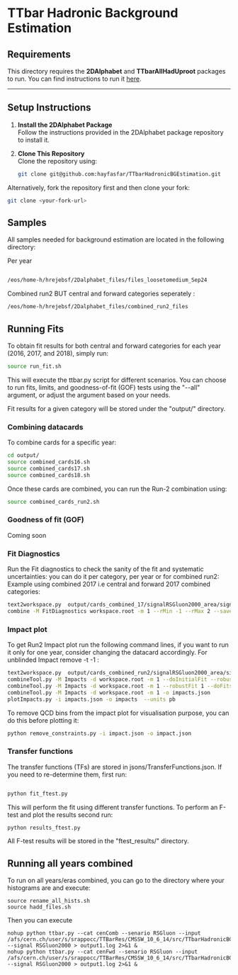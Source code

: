 # **TTbar Hadronic Background Estimation**

## **Requirements**
This directory requires the **2DAlphabet** and **TTbarAllHadUproot** packages to run. You can find instructions to run it [here](https://github.com/b2g-nano/TTbarAllHadUproot/tree/optimize). 

---

## **Setup Instructions**

1. **Install the 2DAlphabet Package**  
   Follow the instructions provided in the 2DAlphabet package repository to install it.

2. **Clone This Repository**  
   Clone the repository using:
   ```bash
   git clone git@github.com:hayfasfar/TTbarHadronicBGEstimation.git
   ``` 

Alternatively, fork the repository first and then clone your fork:
```bash
git clone <your-fork-url>
```

## **Samples**

All samples needed for background estimation are located in the following directory: 

Per year 
```bash

/eos/home-h/hrejebsf/2Dalphabet_files/files_loosetomedium_Sep24
```
Combined run2 BUT central and forward categories seperately :
```bash
/eos/home-h/hrejebsf/2Dalphabet_files/combined_run2_files
```


## **Running Fits**

To obtain fit results for both central and forward categories for each year (2016, 2017, and 2018), simply run:

```bash
source run_fit.sh
```
This will execute the ttbar.py script for different scenarios. You can choose to run fits, limits, and goodness-of-fit (GOF) tests using the "--all" argument, or adjust the argument based on your needs.

Fit results for a given category will be stored under the "output/" directory.

### Combining datacards

To combine cards for a specific year:

```bash
cd output/
source combined_cards16.sh
source combined_cards17.sh
source combined_cards18.sh
```
Once these cards are combined, you can run the Run-2 combination using:

```bash 
source combined_cards_run2.sh
```
### Goodness of fit (GOF)

Coming soon

### Fit Diagnostics 
Run the Fit diagnostics to check the sanity of the fit and systematic uncertainties: you can do it per category, per year or for combined run2:
Example using combined 2017 i.e central and forward 2017 combined categories: 
```bash 
text2workspace.py  output/cards_combined_17/signalRSGluon2000_area/signalRSGluon2000_card.txt  -o workspace.root
combine -M FitDiagnostics workspace.root -m 1 --rMin -1 --rMax 2 --saveShapes --saveWithUncertainties -n .combined2017
```
### Impact plot

To get Run2 Impact plot run the following command lines, if you want to run it only for one year, consider changing the datacard accordingly. For unblinded Impact remove -t -1 : 
```bash
text2workspace.py  output/cards_combined_run2/signalRSGluon2000_area/signalRSGluon2000_card_combined.txt  -o workspace.root
combineTool.py -M Impacts -d workspace.root -m 1 --doInitialFit --robustFit 1 --expectSignal=1 --rMin -1 --rMax 2  --cminDefaultMinimizerStrategy 0 --cminPreScan --cminPreFit 1  -t -1  --job-mode condor 
combineTool.py -M Impacts -d workspace.root -m 1 --robustFit 1 --doFits --parallel 16 --expectSignal=1 --cminDefaultMinimizerStrategy 0 --cminPreScan --cminPreFit 1  --rMin -1 --rMax 2 -t -1  --job-mode condor
combineTool.py -M Impacts -d workspace.root -m 1 -o impacts.json
plotImpacts.py -i impacts.json -o impacts  --units pb
```
To remove QCD bins from the impact plot for visualisation purpose, you can do this before plotting it: 
```bash
python remove_constraints.py -i impact.json -o impact.json
```

### Transfer functions 

The transfer functions (TFs) are stored in jsons/TransferFunctions.json. If you need to re-determine them, first run:

```bash 

python fit_ftest.py
```
This will perform the fit using different transfer functions. To perform an F-test and plot the results second run:

```bash 
python results_ftest.py
```
All F-test results will be stored in the "ftest_results/" directory.



## Running all years combined

To run on all years/eras combined, you can go to the directory where your histograms are and execute: 

```
source rename_all_hists.sh
source hadd_files.sh
```

Then you can execute

```
nohup python ttbar.py --cat cenComb --senario RSGluon --input /afs/cern.ch/user/s/srappocc/TTBarRes/CMSSW_10_6_14/src/TTbarHadronicBGEstimation/files_loosetomedium_Sep24_Comb --signal RSGluon2000 > output1.log 2>&1 &
nohup python ttbar.py --cat cenFwd --senario RSGluon --input /afs/cern.ch/user/s/srappocc/TTBarRes/CMSSW_10_6_14/src/TTbarHadronicBGEstimation/files_loosetomedium_Sep24_Comb --signal RSGluon2000 > output1.log 2>&1 &
```
